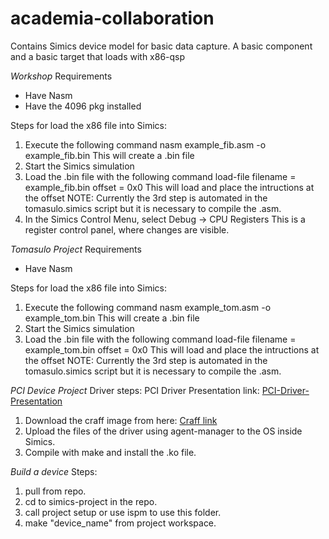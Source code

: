 # academia-collaboration
Contains Simics device model for basic data capture. 
A basic component and a basic target that loads with x86-qsp

*Workshop*
Requirements
 - Have Nasm 
 - Have the 4096 pkg installed

Steps for load the x86 file into Simics:
1. Execute the following command 
    nasm example_fib.asm -o example_fib.bin
This will create a .bin file
2. Start the Simics simulation
3. Load the .bin file with the following command
    load-file filename = example_fib.bin offset = 0x0
This will load and place the intructions at the offset
NOTE: Currently the 3rd step is automated in the tomasulo.simics script but it is necessary to compile the .asm.
4. In the Simics Control Menu, select Debug -> CPU Registers
This is a register control panel, where changes are visible.

*Tomasulo Project*
Requirements
 - Have Nasm 

Steps for load the x86 file into Simics:
1. Execute the following command 
    nasm example_tom.asm -o example_tom.bin
This will create a .bin file
2. Start the Simics simulation
3. Load the .bin file with the following command
    load-file filename = example_tom.bin offset = 0x0
This will load and place the intructions at the offset
NOTE: Currently the 3rd step is automated in the tomasulo.simics script but it is necessary to compile the .asm.

*PCI Device Project*
Driver steps:
PCI Driver Presentation link: [PCI-Driver-Presentation](https://drive.google.com/file/d/1HJH5QXc6Vq-CjpyutNHL_0jMnbwRRAA3/view?usp=sharing)

1. Download the craff image from here: [Craff link](https://drive.google.com/file/d/1Hrl3ZlBgfXd_BiBZwEvxHkptiOIPQ2gs/view?usp=sharing)
2. Upload the files of the driver using agent-manager to the OS inside Simics.
3. Compile with make and install the .ko file.

*Build a device*
Steps: 
1. pull from repo. 
2. cd to simics-project in the repo. 
3. call project setup or use ispm to use this folder.
4. make "device_name" from project workspace.